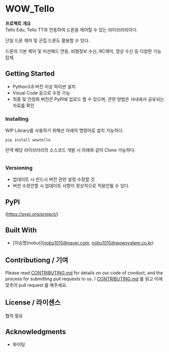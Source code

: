 # WOW_Tello

**프로젝트 개요**  
Tello Edu, Tello TT와 연동하여 드론을 제어할 수 있는 라이브러리이다.

단일 드론 제어 및 군집 드론도 활용할 수 있다.

드론의 기본 제어 및 미션패드 연동, 비행정보 수신, RC제어, 영상 수신 등 다양한 기능 탑재


## Getting Started
- Python3.6 버전 이상 파이썬 설치
- Visual Code 등으로 수정 가능
- 최종 및 안정화 버전은 PyPI에 업로드 할 수 있으며, 관련 방법은 사내에서 공유되는 자료를 확인


### Installing

WIP Library를 사용하기 위해선 아래의 명령어로 설치 가능하다.
```
pip install wowtello
```

만약 해당 라이브러리의 소스코드 개발 시 아래와 같이 Clone 가능하다.
```

```


### Versioning
* 업데이트 시 반드시 버전 관련 설정 수정할 것
* 버전 수정안할 시 업데이트 사항이 정상적으로 적용안될 수 있다.

## PyPI
(https://pypi.org/project/)

## Built With
* [이승명(nobu)](nobu1015@naver.com, nobu1015@wowsystem.co.kr)


## Contributiong / 기여

Please read [CONTRIBUTING.md](https://gist.github.com/PurpleBooth/b24679402957c63ec426) for details on our code of conduct, and the process for submitting pull requests to us. / [CONTRIBUTING.md](https://gist.github.com/PurpleBooth/b24679402957c63ec426) 를 읽고 이에 맞추어 pull request 를 해주세요.

## License / 라이센스
협의 필요

## Acknowledgments
* 화이팅
